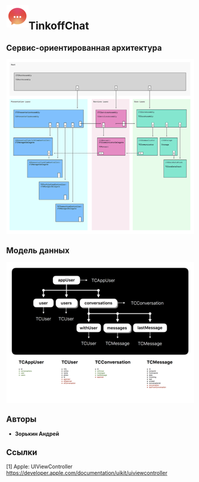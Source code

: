 <img align="left" width="60" height="60" src="https://github.com/zooorkin/TinkoffChat/blob/master/TinkoffChat/Assets.xcassets/AppIcon.appiconset/Icon-App-40x40@3x.png?raw=true">

# TinkoffChat

## Сервис-ориентированная архитектура
<p align="left">
  <img width="600" src="https://github.com/zooorkin/TinkoffChat/blob/master/TinkoffChat/Assets.xcassets/soamodel.imageset/soamodel.png">
</p>

## Модель данных
<p align="left">
  <img width="600" src="https://github.com/zooorkin/TinkoffChat/blob/master/TinkoffChat/Assets.xcassets/datamodel.imageset/datamodel.png">
</p>

## Авторы
* **Зорькин Андрей**

## Ссылки
[1] Apple: UIViewController
    https://developer.apple.com/documentation/uikit/uiviewcontroller
